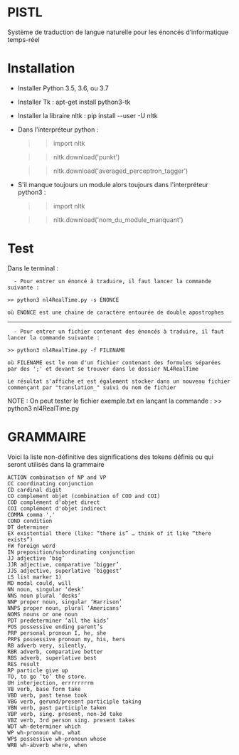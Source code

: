 # PISTL
Système de traduction de langue naturelle pour les énoncés d’informatique temps-réel 

# Installation

- Installer Python 3.5, 3.6, ou 3.7
- Installer Tk : apt-get install python3-tk
- Installer la libraire nltk : pip install --user -U nltk
- Dans l'interpréteur python : 

    >> import nltk

    >> nltk.download('punkt')

    >> nltk.download('averaged_perceptron_tagger')

- S'il manque toujours un module alors toujours dans l'interpréteur python3 :
    
    >> import nltk

    >> nltk.download('nom_du_module_manquant')

# Test

Dans le terminal :

      -	Pour entrer un énoncé à traduire, il faut lancer la commande suivante :

	>> python3 nl4RealTime.py -s ENONCE

	où ENONCE est une chaine de caractère entourée de double apostrophes

-------

      -	Pour entrer un fichier contenant des énoncés à traduire, il faut lancer la commande suivante :
	
	>> python3 nl4RealTime.py -f FILENAME
	
	où FILENAME est le nom d'un fichier contenant des formules séparées par des ';' et devant se trouver dans le dossier NL4RealTime

	Le résultat s'affiche et est également stocker dans un nouveau fichier commençant par "translation_" suivi du nom de fichier



NOTE : On peut tester le fichier exemple.txt en lançant la commande :
	>> python3 nl4RealTime.py

# GRAMMAIRE 

Voici la liste non-définitive des significations des tokens définis ou qui seront utilisés dans la grammaire

    ACTION combination of NP and VP
    CC coordinating conjunction
    CD cardinal digit
    CO complement objet (combination of COD and COI)
    COD complément d'objet direct
    COI complément d'objet indirect
    COMMA comma ','
    COND condition
    DT determiner
    EX existential there (like: “there is” … think of it like “there exists”)
    FW foreign word
    IN preposition/subordinating conjunction
    JJ adjective ‘big’
    JJR adjective, comparative ‘bigger’
    JJS adjective, superlative ‘biggest’
    LS list marker 1)
    MD modal could, will
    NN noun, singular ‘desk’
    NNS noun plural ‘desks’
    NNP proper noun, singular ‘Harrison’
    NNPS proper noun, plural ‘Americans’
    NOMS nouns or one noun
    PDT predeterminer ‘all the kids’
    POS possessive ending parent’s
    PRP personal pronoun I, he, she
    PRP$ possessive pronoun my, his, hers
    RB adverb very, silently,
    RBR adverb, comparative better
    RBS adverb, superlative best
    RES result
    RP particle give up
    TO, to go ‘to’ the store.
    UH interjection, errrrrrrrm
    VB verb, base form take
    VBD verb, past tense took
    VBG verb, gerund/present participle taking
    VBN verb, past participle taken
    VBP verb, sing. present, non-3d take
    VBZ verb, 3rd person sing. present takes
    WDT wh-determiner which
    WP wh-pronoun who, what
    WP$ possessive wh-pronoun whose
    WRB wh-abverb where, when
